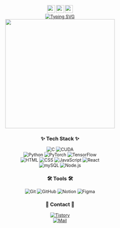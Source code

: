 <div align="center">
    <div>
        <img src="https://emoji.discord.st/emojis/768b108d-274f-4f44-a634-8477b16efce7.gif" width="25">
        <img src="https://emoji.discord.st/emojis/768b108d-274f-4f44-a634-8477b16efce7.gif" width="25">
        <img src="https://emoji.discord.st/emojis/768b108d-274f-4f44-a634-8477b16efce7.gif" width="25">   
    </div>
<a href="https://git.io/typing-svg"><img src="https://readme-typing-svg.demolab.com?font=Gaegu&pause=1000&color=000000&center=true&multiline=true&random=false&width=300&height=60&lines=Hi+there%2C+I'm+JiYeong+Lee+:);Welcome+to+my+profile!" alt="Typing SVG" /></a>
</div>

<div align="center">
  <img src="https://i.pinimg.com/originals/bf/68/3f/bf683fde283aacfa777f251d592fde13.gif" width="350"/>
</div>


<h3 align="center">✨ Tech Stack ✨</h3>
<div align="center">
    <img alt="C" src="https://img.shields.io/badge/C-ED2761?logo=c&logoColor=white">
    <img alt="CUDA" src="https://img.shields.io/badge/CUDA-76B900.svg?logo=nvidia&logoColor=white">
</div>
<div align="center">
    <img alt="Python" src="https://img.shields.io/badge/Python-14354C.svg?logo=python&logoColor=white">
    <img alt="PyTorch" src="https://img.shields.io/badge/PyTorch-EE4C2C.svg?logo=nvidia&logoColor=white">
    <img alt="TensorFlow" src="https://img.shields.io/badge/TensorFlow-FF6F00.svg?logo=nvidia&logoColor=white">
</div>
<div align="center">
    <img alt="HTML" src="https://img.shields.io/badge/HTML-E34F26.svg?logo=html5&logoColor=white">
    <img alt="CSS" src="https://img.shields.io/badge/CSS-1572B6.svg?logo=css3&logoColor=white">
    <img alt="JavaScript" src="https://img.shields.io/badge/JavaScript-F7DF1E.svg?logo=javascript&logoColor=white">
    <img alt="React" src="https://img.shields.io/badge/React-61DAFB.svg?logo=react&logoColor=white">
</div>
<div align="center">
    <img alt="mySQL" src="https://img.shields.io/badge/MySQL-4479A1.svg?logo=mysql&logoColor=white">
    <img alt="Node.js" src="https://img.shields.io/badge/Node.js-43853D.svg?logo=node.js&logoColor=white">
</div>

<h3 align="center">🛠 Tools 🛠</h3>
<div align="center">
    <img alt="Git" src="https://img.shields.io/badge/Git-F05032.svg?logo=git&logoColor=white">
    <img alt="GitHub" src="https://img.shields.io/badge/GitHub-181717.svg?logo=github&logoColor=white">
    <img alt="Notion" src="https://img.shields.io/badge/Notion-FCFCFC.svg?logo=notion&logoColor=black">
    <img alt="Figma" src="https://img.shields.io/badge/Figma-C98AFF.svg?logo=figma&logoColor=white">
</div>

<h3 align="center">💌 Contact 💌</h3>
<div align="center">
  <a href="https://colorwaltz.tistory.com">
    <img alt="Tistory" src="https://img.shields.io/badge/Tistory-FCFCFC.svg?logo=tistory&logoColor=black">
  </a>
</div>
<div align="center">
  <a href="mailto:jybyte@gmail.com">
    <img alt="Mail" src="https://img.shields.io/badge/jybyte@gmail.com-F15F5F.svg?logo=gmail&logoColor=white">
  </a>
</div>
